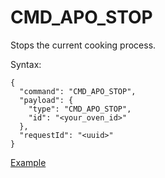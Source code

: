 # CMD_APO_STOP

Stops the current cooking process. 

Syntax:

```
{
  "command": "CMD_APO_STOP", 
  "payload": {
    "type": "CMD_APO_STOP",
	"id": "<your_oven_id>"
  },
  "requestId": "<uuid>"
}
```

[Example](../examples/CMD_APO_STOP.json)